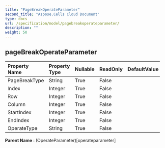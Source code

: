 ```yaml
---
title: "PageBreakOperateParameter"
second_title: "Aspose.Cells Cloud Document"
type: docs
url: /specification/model/pagebreakoperateparameter/
description: ""
weight: 50
---
```


## **pageBreakOperateParameter**

 

| Property Name | Property Type | Nullable |  ReadOnly | DefaultValue | Description | 
| :- | :- | :- |:- |  :- | :- |
| PageBreakType | String | True |  False |  |  |  
| Index | Integer | True |  False |  |  |  
| Row | Integer | True |  False |  |  |  
| Column | Integer | True |  False |  |  |  
| StartIndex | Integer | True |  False |  |  |  
| EndIndex | Integer | True |  False |  |  |  
| OperateType | String | True |  False |  |  |  

**Parent Name** : (OperateParameter)[operateparameter]

